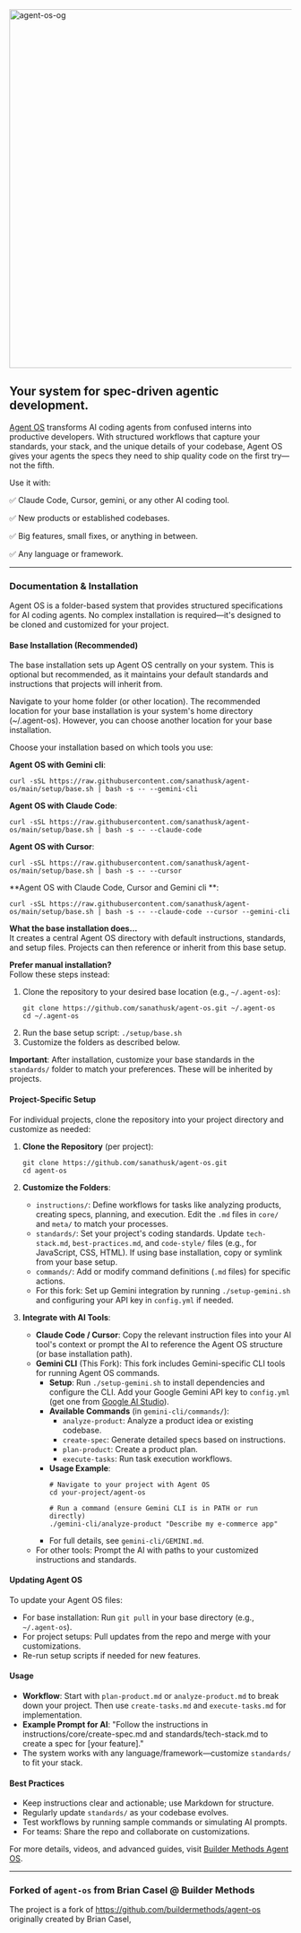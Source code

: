 <img width="1280" height="640" alt="agent-os-og" src="https://github.com/user-attachments/assets/f70671a2-66e8-4c80-8998-d4318af55d10" />

## Your system for spec-driven agentic development.

[Agent OS](https://github.com/sanathusk/agent-os) transforms AI coding agents from confused interns into productive developers. With structured workflows that capture your standards, your stack, and the unique details of your codebase, Agent OS gives your agents the specs they need to ship quality code on the first try—not the fifth.

Use it with:

✅ Claude Code, Cursor, gemini, or any other AI coding tool.

✅ New products or established codebases.

✅ Big features, small fixes, or anything in between.

✅ Any language or framework.

---

### Documentation & Installation

Agent OS is a folder-based system that provides structured specifications for AI coding agents. No complex installation is required—it's designed to be cloned and customized for your project.

#### Base Installation (Recommended)

The base installation sets up Agent OS centrally on your system. This is optional but recommended, as it maintains your default standards and instructions that projects will inherit from.

Navigate to your home folder (or other location). The recommended location for your base installation is your system's home directory (~/.agent-os). However, you can choose another location for your base installation.

Choose your installation based on which tools you use:

**Agent OS with Gemini cli**:
```
curl -sSL https://raw.githubusercontent.com/sanathusk/agent-os/main/setup/base.sh | bash -s -- --gemini-cli
```

**Agent OS with Claude Code**:
```
curl -sSL https://raw.githubusercontent.com/sanathusk/agent-os/main/setup/base.sh | bash -s -- --claude-code
```

**Agent OS with Cursor**:
```
curl -sSL https://raw.githubusercontent.com/sanathusk/agent-os/main/setup/base.sh | bash -s -- --cursor
```

**Agent OS with Claude Code, Cursor and Gemini cli **:
```
curl -sSL https://raw.githubusercontent.com/sanathusk/agent-os/main/setup/base.sh | bash -s -- --claude-code --cursor --gemini-cli
```

**What the base installation does...**  
It creates a central Agent OS directory with default instructions, standards, and setup files. Projects can then reference or inherit from this base setup.

**Prefer manual installation?**  
Follow these steps instead:  
1. Clone the repository to your desired base location (e.g., `~/.agent-os`):  
   ```
   git clone https://github.com/sanathusk/agent-os.git ~/.agent-os
   cd ~/.agent-os
   ```  
2. Run the base setup script: `./setup/base.sh`  
3. Customize the folders as described below.

**Important**: After installation, customize your base standards in the `standards/` folder to match your preferences. These will be inherited by projects.

#### Project-Specific Setup

For individual projects, clone the repository into your project directory and customize as needed:

1. **Clone the Repository** (per project):
   ```
   git clone https://github.com/sanathusk/agent-os.git
   cd agent-os
   ```

2. **Customize the Folders**:
   - `instructions/`: Define workflows for tasks like analyzing products, creating specs, planning, and execution. Edit the `.md` files in `core/` and `meta/` to match your processes.
   - `standards/`: Set your project's coding standards. Update `tech-stack.md`, `best-practices.md`, and `code-style/` files (e.g., for JavaScript, CSS, HTML). If using base installation, copy or symlink from your base setup.
   - `commands/`: Add or modify command definitions (`.md` files) for specific actions.
   - For this fork: Set up Gemini integration by running `./setup-gemini.sh` and configuring your API key in `config.yml` if needed.

3. **Integrate with AI Tools**:
   - **Claude Code / Cursor**: Copy the relevant instruction files into your AI tool's context or prompt the AI to reference the Agent OS structure (or base installation path).
   - **Gemini CLI** (This Fork): This fork includes Gemini-specific CLI tools for running Agent OS commands.
     - **Setup**: Run `./setup-gemini.sh` to install dependencies and configure the CLI. Add your Google Gemini API key to `config.yml` (get one from [Google AI Studio](https://aistudio.google.com/app/apikey)).
     - **Available Commands** (in `gemini-cli/commands/`):
       - `analyze-product`: Analyze a product idea or existing codebase.
       - `create-spec`: Generate detailed specs based on instructions.
       - `plan-product`: Create a product plan.
       - `execute-tasks`: Run task execution workflows.
     - **Usage Example**:
       ```
       # Navigate to your project with Agent OS
       cd your-project/agent-os
       
       # Run a command (ensure Gemini CLI is in PATH or run directly)
       ./gemini-cli/analyze-product "Describe my e-commerce app"
       ```
     - For full details, see `gemini-cli/GEMINI.md`.
   - For other tools: Prompt the AI with paths to your customized instructions and standards.

#### Updating Agent OS

To update your Agent OS files:  
- For base installation: Run `git pull` in your base directory (e.g., `~/.agent-os`).  
- For project setups: Pull updates from the repo and merge with your customizations.  
- Re-run setup scripts if needed for new features.

#### Usage

- **Workflow**: Start with `plan-product.md` or `analyze-product.md` to break down your project. Then use `create-tasks.md` and `execute-tasks.md` for implementation.
- **Example Prompt for AI**: "Follow the instructions in instructions/core/create-spec.md and standards/tech-stack.md to create a spec for [your feature]."
- The system works with any language/framework—customize `standards/` to fit your stack.

#### Best Practices

- Keep instructions clear and actionable; use Markdown for structure.
- Regularly update `standards/` as your codebase evolves.
- Test workflows by running sample commands or simulating AI prompts.
- For teams: Share the repo and collaborate on customizations.

For more details, videos, and advanced guides, visit [Builder Methods Agent OS](https://buildermethods.com/agent-os).

---

### Forked of `agent-os` from Brian Casel @ Builder Methods

The project is a fork of https://github.com/buildermethods/agent-os originally created by Brian Casel,
